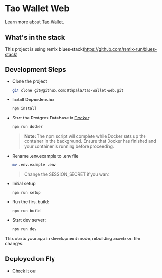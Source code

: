 # Tao Wallet Web

Learn more about [Tao Wallet](https://github.com/dannydeezy/tao-wallet).

## What's in the stack

This project is using remix blues-stack(https://github.com/remix-run/blues-stack)

## Development Steps

- Clone the project

  ```sh
  git clone git@github.com:Uthpala/tao-wallet-web.git
  ```

- Install Dependencies

  ```sh
  npm install
  ```

- Start the Postgres Database in [Docker](https://www.docker.com/get-started):

  ```sh
  npm run docker
  ```

  > **Note:** The npm script will complete while Docker sets up the container in the background. Ensure that Docker has finished and your container is running before proceeding.

- Rename .env.example to .env file
  ```sh
  mv .env.example .env
  ```
  > Change the SESSION_SECRET if you want

- Initial setup:

  ```sh
  npm run setup
  ```

- Run the first build:

  ```sh
  npm run build
  ```

- Start dev server:

  ```sh
  npm run dev
  ```

This starts your app in development mode, rebuilding assets on file changes.

## Deployed on Fly

- [Check it out](https://tao-wallet-web-6fe3.fly.dev)
